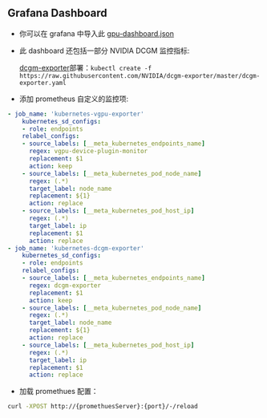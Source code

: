 ## Grafana Dashboard

- 你可以在 grafana 中导入此 [gpu-dashboard.json](./gpu-dashboard.json)
- 此 dashboard 还包括一部分 NVIDIA DCGM 监控指标:

  [dcgm-exporter](https://github.com/NVIDIA/dcgm-exporter)部署：`kubectl create -f https://raw.githubusercontent.com/NVIDIA/dcgm-exporter/master/dcgm-exporter.yaml`

- 添加 prometheus 自定义的监控项:

```yaml
- job_name: 'kubernetes-vgpu-exporter'
    kubernetes_sd_configs:
    - role: endpoints
    relabel_configs:
    - source_labels: [__meta_kubernetes_endpoints_name]
      regex: vgpu-device-plugin-monitor
      replacement: $1
      action: keep
    - source_labels: [__meta_kubernetes_pod_node_name]
      regex: (.*)
      target_label: node_name
      replacement: ${1}
      action: replace
    - source_labels: [__meta_kubernetes_pod_host_ip]
      regex: (.*)
      target_label: ip
      replacement: $1
      action: replace
- job_name: 'kubernetes-dcgm-exporter'
    kubernetes_sd_configs:
    - role: endpoints
    relabel_configs:
    - source_labels: [__meta_kubernetes_endpoints_name]
      regex: dcgm-exporter
      replacement: $1
      action: keep
    - source_labels: [__meta_kubernetes_pod_node_name]
      regex: (.*)
      target_label: node_name
      replacement: ${1}
      action: replace
    - source_labels: [__meta_kubernetes_pod_host_ip]
      regex: (.*)
      target_label: ip
      replacement: $1
      action: replace
```

- 加载 promethues 配置：

```bash
curl -XPOST http://{promethuesServer}:{port}/-/reload
```
